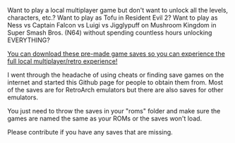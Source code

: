 Want to play a local multiplayer game but don't want to unlock all the levels, characters, etc.? 
Want to play as Tofu in Resident Evil 2? 
Want to play as Ness vs Captain Falcon vs Luigi vs Jigglypuff on Mushroom Kingdom in Super Smash Bros. (N64) without spending countless hours unlocking EVERYTHING?

[You can download these pre-made game saves so you can experience the full local multiplayer/retro experience! ](https://github.com/madmodder123/retropie_saves)

I went through the headache of using cheats or finding save games on the internet and started this Github page for people to obtain them from.
Most of the saves are for RetroArch emulators but there are also saves for other emulators.

You just need to throw the saves in your "roms" folder and make sure the games are named the same as your ROMs or the saves won't load.

Please contribute if you have any saves that are missing.


